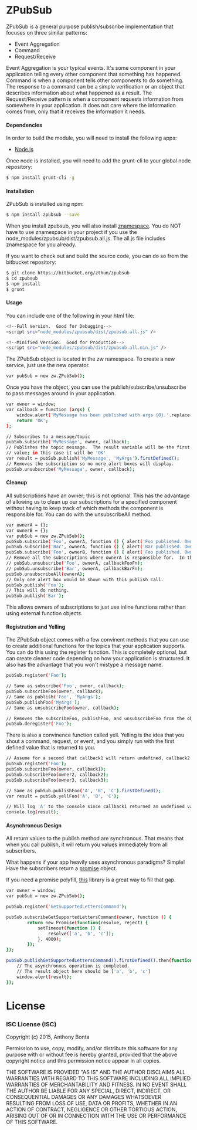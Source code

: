# ZPubSub

ZPubSub is a general purpose publish/subscribe implementation that focuses on three similar patterns:

*  Event Aggregation
*  Command
*  Request/Receive

Event Aggregation is your typical events.  It's some component in your application telling every other component that something has happened.  Command is when a component tells other components to do something.  The response to a command can be a simple verification or an object that describes information about what happened as a result.  The Request/Receive pattern is when a component requests information from somewhere in your application.  It does not care where the information comes from, only that it receives the information it needs.

#### Dependencies
In order to build the module, you will need to install the following apps:

* [Node.js](https://nodejs.org/en/)

Once node is installed, you will need to add the grunt-cli to your global node repository:

```sh
$ npm install grunt-cli -g
```

#### Installation

ZPubSub is installed using npm: 

```sh
$ npm install zpubsub --save
```

When you install zpubsub, you will also install [znamespace](https://www.npmjs.com/package/znamespace).  You do NOT have to use znamespace in your project if you use
the node_modules/zpubsub/dist/zpubsub.all.js.  The all.js file includes znamespace for you already. 

If you want to check out and build the source code, you can do so from the bitbucket repository:

```sh
$ git clone https://bitbucket.org/zthun/zpubsub
$ cd zpubsub
$ npm install
$ grunt
```

#### Usage

You can include one of the following in your html file:

```sh
<!--Full Version.  Good for Debugging-->
<script src="node_modules/zpubsub/dist/zpubsub.all.js" />
```

```sh
<!--Minified Version.  Good for Production-->
<script src="node_modules/zpubsub/dist/zpubsub.all.min.js" />
```

The ZPubSub object is located in the zw namespace.  To create a new service, just use the new operator.

```sh
var pubSub = new zw.ZPubSub();
```

Once you have the object, you can use the publish/subscribe/unsubscribe to pass messages around in your application.  

```sh
var owner = window;
var callback = function (args) {
    window.alert('MyMessage has been published with args {0}.'.replace('{0}', args); 
    return 'OK';
};

// Subscribes to a message/topic
pubSub.subscribe('MyMessage', owner, callback);
// Publishes the topic message.  The result variable will be the first defined 
// value; in this case it will be 'OK'
var result = pubSub.publish('MyMessage', 'MyArgs').firstDefined();
// Removes the subscription so no more alert boxes will display.
pubSub.unsubscribe('MyMessage', owner, callback);
```

#### Cleanup

All subscriptions have an owner; this is not optional.  This has the advantage of allowing us to clean up our subscriptions for a specified component without having to keep track of which methods the component is responsible for.  You can do with the unsubscribeAll method.

```sh
var ownerA = {};
var ownerB = {};
var pubSub = new zw.ZPubSub();
pubSub.subscribe('Foo', ownerA, function () { alert('Foo published. Owner A received.'); });
pubSub.subscribe('Bar', ownerA, function () { alert('Bar published. Owner A received.'); });
pubSub.subscribe('Foo', ownerB, function () { alert('Foo published. Owner B received.'); });
// Remove all the subscriptions where ownerA is responsible for.  In this case, this would be the same as doing
// pubSub.unsubscribe('Foo', ownerA, callbackFooFn);
// pubSub.unsubscribe('Bar', ownerA, callbackBarFn); 
pubSub.unsubscribeAll(ownerA);
// Only one alert box would be shown with this publish call.
pubSub.publish('Foo');
// This will do nothing.
pubSub.publish('Bar');
```

This allows owners of subscriptions to just use inline functions rather than using external function objects.

#### Registration and Yelling

The ZPubSub object comes with a few convinent methods that you can use to create additional functions for the topics that your application supports.  You can do this using the register function.  This is completely optional, but can create cleaner code depending on how your application is structured.  It also has the advantage that you won't mistype a message name.

```sh
pubSub.register('Foo');

// Same as subscribe('Foo', owner, callback);
pubSub.subscribeFoo(owner, callback);
// Same as publish('Foo', 'MyArgs');
pubSub.publishFoo('MyArgs');
// Same as unsubscribeFoo(owner, callback);

// Removes the subscribeFoo, publishFoo, and unsubscribeFoo from the object.
pubSub.deregister('Foo');
```

There is also a convinence function called yell.  Yelling is the idea that you shout a command, request, or event, and you simply run with the first defined value that is returned to you.  

```sh
// Assume for a second that callback1 will return undefined, callback2 will return 'A' and callback3 will return 'B'
pubSub.register('Foo');
pubSub.subscribeFoo(owner, callback1);
pubSub.subscribeFoo(owner2, callback2);
pubSub.subscribeFoo(owner3, callback3);

// Same as pubSub.publishFoo('A', 'B', 'C').firstDefined();
var result = pubSub.yellFoo('A', 'B', 'C');

// Will log 'A' to the console since callback1 returned an undefined value.
console.log(result);
```

#### Asynchronous Design

All return values to the publish method are synchronous.  That means that when you call publish, it will return you values immediately from all subscribers.  

What happens if your app heavily uses asynchronous paradigms?  Simple!  Have the subscribers return a [promise](https://developer.mozilla.org/en-US/docs/Web/JavaScript/Reference/Global_Objects/Promise) object.

If you need a promise polyfill, [this](https://github.com/taylorhakes/promise-polyfill) library is a great way to fill that gap.

```sh
var owner = window;
var pubSub = new zw.ZPubSub();

pubSub.register('GetSupportedLettersCommand');

pubSub.subscribeGetSupportedLettersCommand(owner, function () {
        return new Promise(function(resolve, reject) {
            setTimeout(function () { 
                resolve(['a', 'b', 'c']);
            }, 4000);
        });
});

pubSub.publishGetSupportedLettersCommand().firstDefined().then(function (result) {
    // The asynchronous operation is completed.
    // The result object here should be ['a', 'b', 'c']
    window.alert(result);
});
```

# License

### ISC License (ISC)
Copyright (c) 2015, Anthony Bonta

Permission to use, copy, modify, and/or distribute this software for any purpose with or without fee is hereby granted, provided that the above copyright notice and this permission notice appear in all copies.

THE SOFTWARE IS PROVIDED "AS IS" AND THE AUTHOR DISCLAIMS ALL WARRANTIES WITH REGARD TO THIS SOFTWARE INCLUDING ALL IMPLIED WARRANTIES OF MERCHANTABILITY AND FITNESS. IN NO EVENT SHALL THE AUTHOR BE LIABLE FOR ANY SPECIAL, DIRECT, INDIRECT, OR CONSEQUENTIAL DAMAGES OR ANY DAMAGES WHATSOEVER RESULTING FROM LOSS OF USE, DATA OR PROFITS, WHETHER IN AN ACTION OF CONTRACT, NEGLIGENCE OR OTHER TORTIOUS ACTION, ARISING OUT OF OR IN CONNECTION WITH THE USE OR PERFORMANCE OF THIS SOFTWARE.